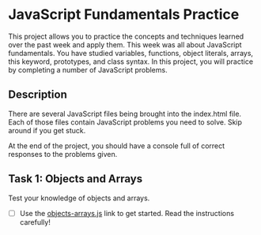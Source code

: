# JavaScript Fundamentals Practice

This project allows you to practice the concepts and techniques learned over the past week and apply them. This week was all about JavaScript fundamentals. You have studied variables, functions, object literals, arrays, this keyword, prototypes, and class syntax. In this project, you will practice by completing a number of JavaScript problems.

## Description

There are several JavaScript files being brought into the index.html file. Each of those files contain JavaScript problems you need to solve. Skip around if you get stuck.

At the end of the project, you should have a console full of correct responses to the problems given.

## Task 1: Objects and Arrays

Test your knowledge of objects and arrays.

- [ ] Use the [objects-arrays.js](challenges/objects-arrays.js) link to get started. Read the instructions carefully!
